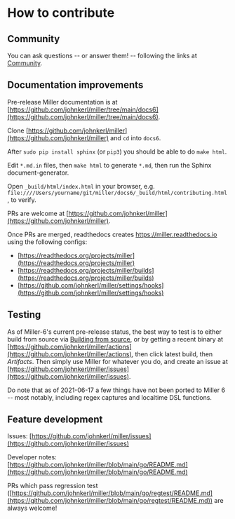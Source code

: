 <!---  PLEASE DO NOT EDIT DIRECTLY. EDIT THE .md.in FILE PLEASE. --->
# How to contribute

## Community

You can ask questions -- or answer them! -- following the links at [Community](community.md).

## Documentation improvements

Pre-release Miller documentation is at [https://github.com/johnkerl/miller/tree/main/docs6](https://github.com/johnkerl/miller/tree/main/docs6).

Clone [https://github.com/johnkerl/miller](https://github.com/johnkerl/miller) and `cd` into `docs6`.

After ``sudo pip install sphinx`` (or ``pip3``) you should be able to do ``make html``.

Edit ``*.md.in`` files, then ``make html`` to generate ``*.md``, then run the Sphinx document-generator.

Open ``_build/html/index.html`` in your browser, e.g. ``file:////Users/yourname/git/miller/docs6/_build/html/contributing.html``, to verify.

PRs are welcome at [https://github.com/johnkerl/miller](https://github.com/johnkerl/miller).

Once PRs are merged, readthedocs creates https://miller.readthedocs.io using the following configs:

* [https://readthedocs.org/projects/miller](https://readthedocs.org/projects/miller)
* [https://readthedocs.org/projects/miller/builds](https://readthedocs.org/projects/miller/builds)
* [https://github.com/johnkerl/miller/settings/hooks](https://github.com/johnkerl/miller/settings/hooks)

## Testing

As of Miller-6's current pre-release status, the best way to test is to either build from source via [Building from source](build.md), or by getting a recent binary at [https://github.com/johnkerl/miller/actions](https://github.com/johnkerl/miller/actions), then click latest build, then *Artifacts*. Then simply use Miller for whatever you do, and create an issue at [https://github.com/johnkerl/miller/issues](https://github.com/johnkerl/miller/issues).

Do note that as of 2021-06-17 a few things have not been ported to Miller 6 -- most notably, including regex captures and localtime DSL functions.

## Feature development

Issues: [https://github.com/johnkerl/miller/issues](https://github.com/johnkerl/miller/issues)

Developer notes: [https://github.com/johnkerl/miller/blob/main/go/README.md](https://github.com/johnkerl/miller/blob/main/go/README.md)

PRs which pass regression test ([https://github.com/johnkerl/miller/blob/main/go/regtest/README.md](https://github.com/johnkerl/miller/blob/main/go/regtest/README.md)) are always welcome!
